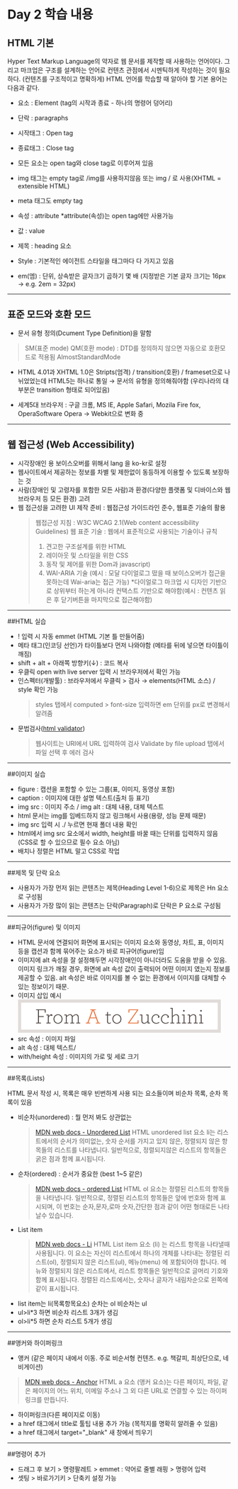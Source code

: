 # Day 2 학습 내용

## HTML 기본
Hyper Text Markup Language의 약자로 웹 문서를 제작할 때 사용하는 언어이다.
그리고 마크업은 구조를 설계하는 언어로 컨텐츠 관점에서 시멘틱하게 작성하는 것이 필요하다. (컨텐츠를 구조적이고 명확하게)
HTML 언어를 학습할 때 알아야 할 기본 용어는 다음과 같다.
- 요소 : Element (tag의 시작과 종료 - 하나의 명령어 덩어리)

- 단락 : paragraphs
- 시작태그 : Open tag
- 종료태그 : Close tag
- 모든 요소는 open tag와 close tag로 이루어져 있음
- img 태그는 empty tag로 /img를 사용하지않음 또는 img / 로 사용(XHTML = extensible HTML)
- meta 태그도 empty tag 
- 속성 : attribute 
 *attribute(속성)는 open tag에만 사용가능
- 값 : value

- 제목 : heading 요소
- Style : 기본적인 에이전트 스타일을 태그마다 다 가지고 있음
- em(엠) : 단위, 상속받은 글자크기 곱하기 몇 배 (지정받은 기본 글자 크기는 16px → e.g. 2em = 32px)

------------------------

## 표준 모드와 호환 모드
- 문서 유형 정의(Dcument Type Definition)을 말함 
> SM(표준 mode)
> QM(호환 mode) : DTD를 정의하지 않으면 자동으로 호환모드로 적용됨
> AlmostStandardMode

- HTML 4.01과 XHTML 1.0은 Stripts(엄격) / transition(호환) / frameset으로 나뉘었었는데 HTML5는 하나로 통일 → 문서의 유형을 정의해줘야함 (우리나라의 대부분은 transition 형태로 되어있음)

- 세계5대 브라우저 : 구글 크롬, MS IE, Apple Safari, Mozila Fire fox, OperaSoftware Opera → Webkit으로 변화 중

--------------------

## 웹 접근성 (Web Accessibility)

- 시각장애인 용 보이스오버를 위해서 lang 을 ko-kr로 설정
- 웹사이트에서 제공하는 정보를 차별 및 제한없이 동등하게 이용할 수 있도록 보장하는 것
- 사람(장애인 및 고령자를 포함한 모든 사람)과 환경(다양한 플랫폼 및 디바이스와 웹브라우저 등 모든 환경) 고려
- 웹 접근성을 고려한 UI 제작 준비 : 웹접근성 가이드라인 준수, 웹표준 기술의 활용
  > 웹접근성 지침 : W3C WCAG 2.1(Web content accessibility Guidelines)
  > 웹 표준 기술 : 웹에서 표준적으로 사용되는 기술이나 규칙 
  > 1. 견고한 구조설계를 위한 HTML
  > 2. 레이아웃 및 스타일을 위한 CSS
  > 3. 동작 및 제어를 위한 Dom과 javascript)
  > 4. WAI-ARIA 기술 (예시 : 모달 다이얼로그 떴을 때 보이스오버가 접근을 못하는데 Wai-aria는 접근 가능)
  *다이얼로그 마크업 시 디자인 기반으로 상위부터 하는게 아니라 컨택스트 기반으로 해야함(예시 : 컨텐츠 읽은 후 닫기버튼을 마지막으로 접근해야함)

-----------------------

##HTML 실습   

- ! 입력 시 자동 emmet (HTML 기본 틀 만들어줌)
- 메타 태그(인코딩 선언)가 타이틀보다 먼저 나와야함 (메타를 뒤에 넣으면 타이틀이 깨짐)
- shift + alt + 아래쪽 방향키(↓) : 코드 복사
- 우클릭 open with live server 입력 시 브라우저에서 확인 가능
- 인스펙터(개발툴) : 브라우저에서 우클릭 > 검사 → elements(HTML 소스) / style 확인 가능
  > styles 탭에서 computed > font-size 입력하면 em 단위를 px로 변경해서 알려줌
- 문법검사([html validator](https://validator.w3.org/))
  > 웹사이트는 URI에서 URL 입력하여 검사
  > Validate by file upload 탭에서 파일 선택 후 에러 검사

-------------------------

##이미지 실습  

- figure : 캡션을 포함할 수 있는 그룹(표, 이미지, 동영상 포함)
- caption : 이미지에 대한 설명 텍스트(출처 등 표기)
- img src : 이미지 주소 / img alt : 대체 내용, 대체 텍스트
- html 문서는 img를 임베드하지 않고 링크해서 사용(용량, 성능 문제 때문)
- img src 입력 시 ./ 누르면 현재 폴더 내용 확인
- html에서 img src 요소에서 width, height를 바꿀 때는 단위를 입력하지 않음(CSS로 할 수 있으므로 필수 요소 아님)
- 배치나 정렬은 HTML 말고 CSS로 작업

--------------------------

##제목 및 단락 요소   

- 사용자가 가장 먼저 읽는 콘텐츠는 제목(Heading Level 1-6)으로 제목은 Hn 요소로 구성됨
- 사용자가 가장 많이 읽는 콘텐츠는 단락(Paragraph)로 단락은 P 요소로 구성됨

-------------------------

##피규어(figure) 및 이미지  

- HTML 문서에 연결되어 화면에 표시되는 이미지 요소와 동영상, 차트, 표, 이미지 등을 캡션과 함께 묶어주는 요소가 바로 피규어(figure)임
- 이미지에 alt 속성을 잘 설정해두면 시각장애인이 아니더라도 도움을 받을 수 있음. 이미지 링크가 깨질 경우, 화면에 alt 속성 값이 출력되어 어떤 이미지 였는지 정보를 제공할 수 있음. alt 속성은 바로 이미지를 볼 수 없는 환경에서 이미지를 대체할 수 있는 정보이기 때문.
- 이미지 삽입 예시    
![From A to Z Zucchini](./img/logo.gif)  
- src 속성 : 이미지 파일
- alt 속성 : 대체 텍스트/
- with/height 속성 : 이미지의 가로 및 세로 크기

------------------------------

##목록(Lists)  

HTML 문서 작성 시, 목록은 매우 빈번하게 사용 되는 요소들이며 비순차 목록, 순차 목록이 있음
- 비순차(unordered) : 뭘 먼저 봐도 상관없는
  > [MDN web docs - Unordered List](https://developer.mozilla.org/ko/docs/Web/HTML/Element/ul)
  > HTML unordered list 요소 li는 리스트에서의 순서가 의미없는, 숫자 순서를 가지고 있지 않은, 정렬되지 않은 항목들의 리스트를 나타냅니다. 일반적으로, 정렬되지않은 리스트의 항목들은 굵은 점과 함께 표시됩니다.
- 순차(ordered) : 순서가 중요한 (best 1~5 같은)
  > [MDN web docs - ordered List](https://developer.mozilla.org/ko/docs/Web/HTML/Element/ol)
  > HTML ol 요소는 정렬된 리스트의 항목들을 나타냅니다. 일반적으로, 정렬된 리스트의 항목들은 앞에 번호와 함께 표시되며, 이 번호는 순자,문자,로마 숫자,간단한 점과 같이 어떤 형태로든 나타날수 있습니다.
- List item
  > [MDN web docs - Li](https://developer.mozilla.org/ko/docs/Web/HTML/Element/li)
  > HTML List item 요소 (li) 는 리스트 항목을 나타낼때 사용됩니다. 이 요소는 자신이 리스트에서 하나의 개체를 나타내는 정렬된 리스트(ol), 정렬되지 않은 리스트(ul), 메뉴(menu) 에 포함되어야 합니다. 메뉴와 정렬되지 않은 리스트에서, 리스트 항목들은 일반적으로 글머리 기호와 함께 표시됩니다. 정렬된 리스트에서는,  숫자나 글자가 내림차순으로 왼쪽에 같이 표시됩니다.
- list item는 li(목록항목요소) 순차는 ol 비순차는 ul
- ul>li*3 하면 비순차 리스트 3개가 생김 
- ol>li*5 하면 순차 리스트 5개가 생김

-----------------------

##앵커와 하이퍼링크      
  
- 앵커 (같은 페이지 내에서 이동. 주로 비순서형 컨텐츠. e.g. 책갈피, 최상단으로, 네비게이션)
 > [MDN web docs - Anchor](https://developer.mozilla.org/ko/docs/Web/HTML/Element/a)
 > HTML a 요소 (앵커 요소)는 다른 페이지, 파일, 같은 페이지의 어느 위치, 이메일 주소나 그 외 다른 URL로 연결할 수 있는 하이퍼링크를 만듭니다.
- 하이퍼링크(다른 페이지로 이동)
- a href 태그에서 title로 툴팁 내용 추가 가능 (목적지를 명확히 알려줄 수 있음)
- a href 태그에서 target="_blank" 새 창에서 띄우기


------------------------

##명령어 추가  
  
- 드래그 후 보기 > 명령팔레트 > emmet : 약어로 줄별 래핑 > 명령어 입력
- 셋팅 > 바로가기키 > 단축키 설정 가능
